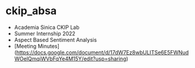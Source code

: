 # ckip_absa
  - Academia Sinica CKIP Lab 
  - Summer Internship 2022
  - Aspect Based Sentiment Analysis
  - [Meeting Minutes] (https://docs.google.com/document/d/17dW7Ez8wbULITSe6E5FWNudWOelQmqiWVbFqYe4M15Y/edit?usp=sharing)
